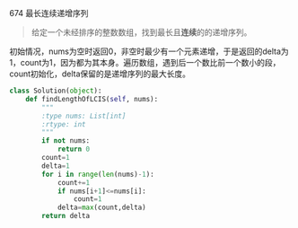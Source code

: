 674 最长连续递增序列

> 给定一个未经排序的整数数组，找到最长且**连续**的的递增序列。

初始情况，nums为空时返回0，非空时最少有一个元素递增，于是返回的delta为1，count为1，因为都为其本身。遍历数组，遇到后一个数比前一个数小的段，count初始化，delta保留的是递增序列的最大长度。

```python
class Solution(object):
    def findLengthOfLCIS(self, nums):
        """
        :type nums: List[int]
        :rtype: int
        """
        if not nums:
            return 0
        count=1
        delta=1
        for i in range(len(nums)-1):
            count+=1
            if nums[i+1]<=nums[i]:               
                count=1
            delta=max(count,delta)
        return delta
```

